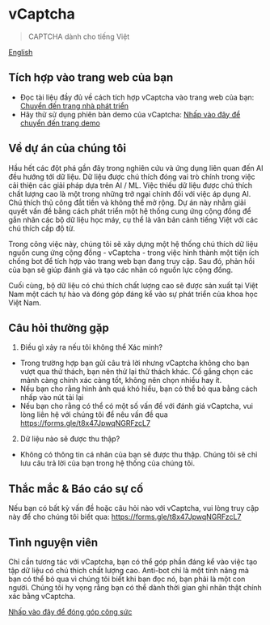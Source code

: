 # vCaptcha
> CAPTCHA dành cho tiếng Việt

[English](english)

## Tích hợp vào trang web của bạn
- Đọc tài liệu đầy đủ về cách tích hợp vCaptcha vào trang web của bạn: [Chuyển đến trang nhà phát triển](developer)
- Hãy thử sử dụng phiên bản demo của vCaptcha: [Nhấp vào đây để chuyển đến trang demo](demo)

## Về dự án của chúng tôi
Hầu hết các đột phá gần đây trong nghiên cứu và ứng dụng liên quan đến AI đều hướng tới dữ liệu. Dữ liệu được chú thích đóng vai trò chính trong việc cải thiện các giải pháp dựa trên AI / ML. Việc thiếu dữ liệu được chú thích chất lượng cao là một trong những trở ngại chính đối với việc áp dụng AI. Chú thích thủ công đắt tiền và không thể mở rộng. Dự án này nhằm giải quyết vấn đề bằng cách phát triển một hệ thống cung ứng cộng đồng để gắn nhãn các bộ dữ liệu học máy, cụ thể là văn bản cảnh tiếng Việt với các chú thích cấp độ từ.

Trong công việc này, chúng tôi sẽ xây dựng một hệ thống chú thích dữ liệu nguồn cung ứng cộng đồng - vCaptcha - trong việc hình thành một tiện ích chống bot để tích hợp vào trang web bạn đang truy cập. Sau đó, phản hồi của bạn sẽ giúp đánh giá và tạo các nhãn có nguồn lực cộng đồng.

Cuối cùng, bộ dữ liệu có chú thích chất lượng cao sẽ được sản xuất tại Việt Nam một cách tự hào và đóng góp đáng kể vào sự phát triển của khoa học Việt Nam.

## Câu hỏi thường gặp
1. Điều gì xảy ra nếu tôi không thể Xác minh?
- Trong trường hợp bạn gửi câu trả lời nhưng vCaptcha không cho bạn vượt qua thử thách, bạn nên thử lại thử thách khác. Cố gắng chọn các mảnh càng chính xác càng tốt, không nên chọn nhiều hay ít.
- Nếu bạn cho rằng hình ảnh quá khó hiểu, bạn có thể bỏ qua bằng cách nhấp vào nút tải lại
- Nếu bạn cho rằng có thể có một số vấn đề với đánh giá vCaptcha, vui lòng liên hệ với chúng tôi để nêu vấn đề qua <https://forms.gle/t8x47JpwqNGRFzcL7>
2. Dữ liệu nào sẽ được thu thập?
- Không có thông tin cá nhân của bạn sẽ được thu thập. Chúng tôi sẽ chỉ lưu câu trả lời của bạn trong hệ thống của chúng tôi.

## Thắc mắc & Báo cáo sự cố
Nếu bạn có bất kỳ vấn đề hoặc câu hỏi nào với vCaptcha, vui lòng truy cập này để cho chúng tôi biết qua: <https://forms.gle/t8x47JpwqNGRFzcL7>

## Tình nguyện viên
Chỉ cần tương tác với vCaptcha, bạn có thể góp phần đáng kể vào việc tạo tập dữ liệu có chú thích chất lượng cao. Anti-bot chỉ là một tính năng mà bạn có thể bỏ qua vì chúng tôi biết khi bạn đọc nó, bạn phải là một con người. Chúng tôi hy vọng rằng bạn có thể dành thời gian ghi nhãn thật chính xác bằng vCaptcha.

[Nhấp vào đây để đóng góp công sức](volunteer)
